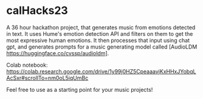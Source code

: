 # calHacks23
A 36 hour hackathon project, that generates music from emotions detected in text. It uses Hume's emotion detection API and filters on them to get the most expressive human emotions. 
It then processes that input using chat gpt, and generates prompts for a music generating model called [AudioLDM https://huggingface.co/cvssp/audioldm]. 


Colab notebook: https://colab.research.google.com/drive/1y99j0HZ5CpeaaavjKxHHxJYobqLAcSxr#scrollTo=nm0oL5iqUmBc

Feel free to use as a starting point for your music projects! 

